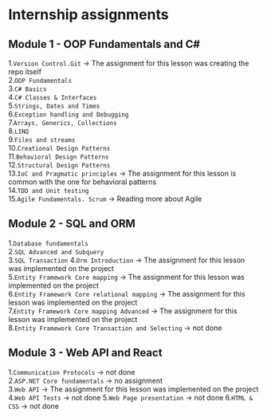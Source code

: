 # Internship assignments

## Module 1 - OOP Fundamentals and C#

1.`Version Control.Git` -> The assignment for this lesson was creating the repo itself \
2.`OOP Fundamentals`\
3.`C# Basics`\
4.`C# Classes & Interfaces`\
5.`Strings, Dates and Times`\
6.`Exception handling and Debugging`\
7.`Arrays, Generics, Collections`\
8.`LINQ`\
9.`Files and streams`\
10.`Creational Design Patterns`\
11.`Behavioral Design Patterns`\
12.`Structural Design Patterns`\
13.`IoC and Pragmatic principles` -> The assignment for this lesson is common with the one for behavioral patterns\
14.`TDD and Unit testing`\
15.`Agile Fundamentals. Scrum` -> Reading more about Agile 

## Module 2 - SQL and ORM

1.`Database fundamentals`\
2.`SQL Advanced and Subquery`\
3.`SQL Transaction`
4.`Orm Introduction` -> The assignment for this lesson was implemented on the project\
5.`Entity Framework Core mapping` -> The assignment for this lesson was implemented on the project\
6.`Entity Framework Core relational mapping` -> The assignment for this lesson was implemented on the project\
7.`Entity Framework Core mapping Advanced` -> The assignment for this lesson was implemented on the project\
8.`Entity Framework Core Transaction and Selecting` -> not done

## Module 3 - Web API and React

1.`Communication Protocols` -> not done\
2.`ASP.NET Core fundamentals` -> no assignment\
3.`Web API` -> The assignment for this lesson was implemented on the project\
4.`Web API Tests` -> not done
5.`Web Page presentation` -> not done
6.`HTML & CSS` -> not done
